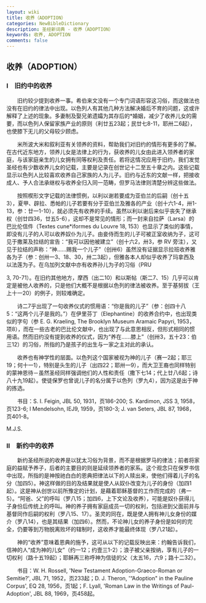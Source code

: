 ```yaml
---
layout: wiki
title: 收养（ADOPTION）
categories: NewBibleDictionary
description: 圣经新词典 - 收养（ADOPTION）
keywords: 收养, ADOPTION
comments: false
---
```


## 收养（ADOPTION）

### Ⅰ　旧约中的收养

　　旧约较少提到收养一事。希伯来文没有一个专门词语形容这习俗，而这做法也没有在旧约的律法中出现。以色列人有其他几种方法解决婚后不育的问题，这或许解释了上述的现象。多妻制及娶兄弟遗孀为其存后的*婚姻，减少了收养儿女的需要，而以色列人保留家族产业的原则（利廿五23起；民廿七8-11，耶卅二6起），也使膝下无儿的父母较少顾虑。

　　米所波大米和叙利亚有关领养的资料，帮助我们对旧约的情形有更多的了解。在古代近东地方，领养儿女是法律上的行为，获收养的儿女由此进入领养者的家庭，与该家庭亲生的儿女拥有同等权利及责任。若将这情况应用于旧约，我们发觉圣经也有少数收养儿女的记载，主要是记录在创世记十二至五十章之内。这些记载显示以色列人比较喜欢收养自己家族的人为儿子。旧约与近东的文献一样，把接收成人、予人合法承继权与收养全归入同一范畴，但罗马法律则清楚分辨这些做法。

　　按照楔形文字记载的法律惯例，以利以谢若要成为亚伯兰的后嗣（创十五3），夏甲、辟拉、悉帕的儿子若要有分于亚伯兰及雅各的产业（创十六1-4，卅1-13，参：廿一1-10），就必须先有收养的手续。虽然以利以谢后来似乎丧失了继承权（创廿四36，廿五5-6），这却不是常见的情形；而一封来自拉萨（Larsa）的巴比伦信件（Textes cune*iformes du Louvre 18, 153）也显示了类似的事情，即没有儿子的人可以收养奴仆为儿子。由妾侍而生的儿子可被正室收纳为子，这可见于撒莱及拉结的宣告：“我可以因他被建立”（创十六2，卅3，参 RV 旁注），又见于拉结的声称：“神……赐我一个儿子”（创卅6）虽然没有证据显示拉班收养雅各为子（参：创卅一3、18、30，卅二3起），但雅各本人却似乎收养了玛拿西及以法莲为子。在乌加列文献中亦有收养孙儿为子的习俗（PRU

3, 70-71）。在旧约其他地方，摩西（出二10）和以斯帖（斯二7、15）几乎可以肯定是被他人收养的，只是他们大概不是根据以色列的律法被收养。至于基努拔（王上十一20）的例子，则较难确定。

　　诗二7乎出现了一句收养仪式的惯用语：“你是我的儿子”（参：创四十八5：“这两个儿子是我的。”）在伊里芬丁（Elephantine）的收养合约中，也出现类似的字句（参 E. G. Kraeling, The Brooklyn Museum Aramaic Papyri, 1953，项8），而在一些古老的巴比伦文献中，也出现了与此意思相反，但形式相同的惯用语。然而旧约没有提到收养的仪式，因为“养在……膝上”（创卅3，五十23：伯三12）的习俗，所指的乃是孩子的出生与一家之主对此的承认。

　　收养也有神学性的层面。以色列这个国家被视为神的儿子（赛一2起；耶三19；何十一1），特别是头生的儿子（出四22；耶卅一9），而大卫王裔也同样特别的蒙神恩待－虽然圣经同样强调他们的人性和责任（撒下七14；代上廿八6起；诗八十九19起）。使徒保罗也曾说儿子的名分属于以色列（罗九4），因为这是出于神的拣选。

　　书目：S. I. Feigin, JBL 50, 1931，页186-200; S. Kardimon, JSS 3, 1958，页123-6; I Mendelsohn, IEJ9, 1959，页180-3; J. van Seters, JBL 87, 1968，页401-8。

M.J.S.

### Ⅱ　新约中的收养

　　新约圣经所说的收养是以犹太习俗为背景，而不是根据罗马的律法；前者将家庭的益赋予养子，后者的主要目的则是延续领养者的家系。这个观念只在保罗书信中出现，所指的是神按祂白白的恩典把律法以下的人赎出来，使他们得着儿子的名分（加四5）。神这样做的目的及结果就是使人从奴仆改变为儿子的身份（加四1起）。这是神从创世以前所豫定的计划，是藉着耶稣基督的工作而完成的（弗一5）。“阿爸、父”的呼叫（罗八15；加四6，上下文论及收养），可能是奴仆获得儿子身份后传统上的呼叫。神的养子拥有家庭成员一切的权利，包括进到父面前并与基督同作后嗣的权利（罗八15、17）。圣灵的同在，既是使人拥有神儿女身份的媒介（罗八14），也是其结果（加四6）。然而，不论神儿女的养子身份是如何的完全，仍要等到万物脱离败坏的辖制时，这收养才能最终体现（罗八21起）。

　　神的“收养”意味着恩典的施予，这可从以下的记载反映出来：约翰告诉我们，信神的人“成为神的儿女”（约一12；约壹三1-2）；浪子被父亲按纳，享有儿子的一切权利（路十五19起）；耶稣再三称呼神为信徒的父（太五16，六9；路十二32）。

　　书目：W. H. Rossell, 'New Testament Adoption-Graeco-Roman or Semitie?', JBL 71, 1952，页233起；D. J. Theron, '“Adoption" in the Pauline Corpus', EQ 28, 1956，页1起；F. Lyall, 'Roman Law in the Writings of Paul-Adoption', JBL 88, 1969，页458起。
